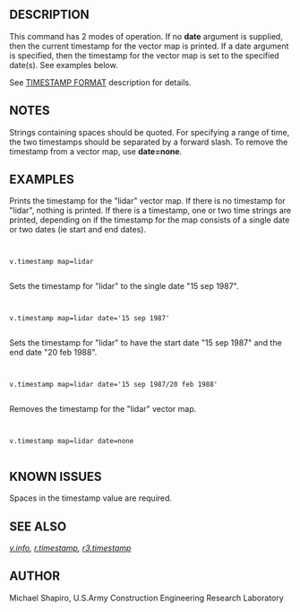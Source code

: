 
## DESCRIPTION

This command has 2 modes of operation. If no **date** argument is
supplied, then the current timestamp for the vector map is printed. If
a date argument is specified, then the timestamp for the vector map is
set to the specified date(s). See examples below.

See [TIMESTAMP FORMAT](r.timestamp.html#timestamp-format)
description for details.

## NOTES

Strings containing spaces should be quoted. For specifying a range of
time, the two timestamps should be separated by a forward slash. To
remove the timestamp from a vector map, use **date=none**.

## EXAMPLES

Prints the timestamp for the "lidar" vector map. If there is no
timestamp for "lidar", nothing is printed. If there is a timestamp,
one or two time strings are printed, depending on if the timestamp for
the map consists of a single date or two dates (ie start and end
dates).

```


v.timestamp map=lidar


```

Sets the timestamp for "lidar" to the single date "15 sep 1987".

```


v.timestamp map=lidar date='15 sep 1987'


```

Sets the timestamp for "lidar" to have the start date "15 sep 1987"
and the end date "20 feb 1988".

```


v.timestamp map=lidar date='15 sep 1987/20 feb 1988'


```

Removes the timestamp for the "lidar" vector map.

```


v.timestamp map=lidar date=none


```

## KNOWN ISSUES

Spaces in the timestamp value are required.

## SEE ALSO

*[v.info](v.info.html),
[r.timestamp](r.timestamp.html),
[r3.timestamp](r3.timestamp.html)*

## AUTHOR

Michael Shapiro, U.S.Army Construction Engineering Research Laboratory
